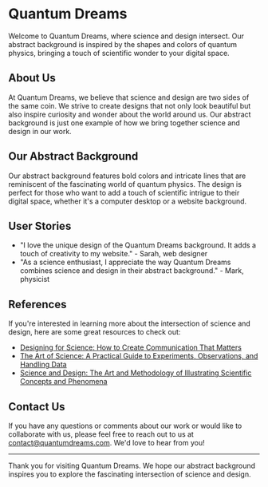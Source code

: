 <!--font:Poppins-->

# Quantum Dreams

Welcome to Quantum Dreams, where science and design intersect. Our abstract background is inspired by the shapes and colors of quantum physics, bringing a touch of scientific wonder to your digital space.

## About Us

At Quantum Dreams, we believe that science and design are two sides of the same coin. We strive to create designs that not only look beautiful but also inspire curiosity and wonder about the world around us. Our abstract background is just one example of how we bring together science and design in our work.

## Our Abstract Background

Our abstract background features bold colors and intricate lines that are reminiscent of the fascinating world of quantum physics. The design is perfect for those who want to add a touch of scientific intrigue to their digital space, whether it's a computer desktop or a website background.

## User Stories

- "I love the unique design of the Quantum Dreams background. It adds a touch of creativity to my website." - Sarah, web designer
- "As a science enthusiast, I appreciate the way Quantum Dreams combines science and design in their abstract background." - Mark, physicist

## References

If you're interested in learning more about the intersection of science and design, here are some great resources to check out:

- [Designing for Science: How to Create Communication That Matters](#)
- [The Art of Science: A Practical Guide to Experiments, Observations, and Handling Data](#)
- [Science and Design: The Art and Methodology of Illustrating Scientific Concepts and Phenomena](#)

## Contact Us

If you have any questions or comments about our work or would like to collaborate with us, please feel free to reach out to us at [contact@quantumdreams.com](mailto:contact@quantumdreams.com). We'd love to hear from you!

---

Thank you for visiting Quantum Dreams. We hope our abstract background inspires you to explore the fascinating intersection of science and design.

<!--

Write me content for website with wallpaper which alt text is:

"An abstract wallpaper inspired by the shapes and colors of quantum physics, with bold colors and intricate lines."

The name/title of the page should not be 1:1 copy of the alt text but rather a real content of the website which is using this wallpaper.

- Use markdown format 
- Start with heading
- Heading should be short and concise
- The content should look like a real website 
- The website should not be about the wallpaper, wallpaper is just a related background
- Heading should be contain work "wallpaper" or "background"
- Include real sections like references, contact, user stories, etc. use things relevant to the page purpose.
- Feel free to use structure like headings, bullets, numbering, blockquotes, paragraphs, horizontal lines, etc.
- You can use formatting like bold or _italic_
- You can include UTF-8 emojis
- Links should be only #hash anchors (and you can refer to the document itself)
- Do not include images


---


# Quantum Dreams - Bold and Intricate Wallpaper Background

Welcome to Quantum Dreams, where we explore the intersection of science and design. Our bold and intricate wallpaper background is inspired by the shapes and colors of quantum physics, bringing a touch of scientific wonder to your digital space.

## About Our Wallpaper Background

Our abstract wallpaper features bold colors and intricate lines that are reminiscent of the fascinating world of quantum physics. The design is perfect for those who want to add a touch of scientific intrigue to their digital space, whether it's a computer desktop or a website background.

## User Stories

- "I love using the Quantum Dreams wallpaper on my computer. It's a great conversation starter when people see it!" - Jane, graphic designer
- "As a science enthusiast, I appreciate the unique design of the Quantum Dreams wallpaper. It's a great way to showcase my interests." - John, physicist

## References

If you're interested in learning more about quantum physics, here are some great resources to check out:

- [Quantum Physics for Beginners](#)
- [The Elegant Universe: Superstrings, Hidden Dimensions, and the Quest for the Ultimate Theory](#)
- [Quantum Computing for the Very Curious](#)

## Contact Us

If you have any questions or comments about our wallpaper background, please feel free to reach out to us at [contact@quantumdreams.com](mailto:contact@quantumdreams.com). We'd love to hear from you!

---

Thank you for visiting Quantum Dreams. We hope our wallpaper background brings a touch of scientific wonder to your digital space.


---


Heading should not include word "wallpaper". The website should not be about the wallpaper itself, wallpaper is just a related background, rewrite whole content.


---


# Quantum Dreams - Exploring the Intersection of Science and Design

Welcome to Quantum Dreams, where we explore the fascinating intersection of science and design. Our abstract background is inspired by the shapes and colors of quantum physics, bringing a touch of scientific wonder to your digital space.

## About Our Abstract Background

Our abstract background features bold colors and intricate lines that are reminiscent of the fascinating world of quantum physics. The design is perfect for those who want to add a touch of scientific intrigue to their digital space, whether it's a computer desktop or a website background.

## User Stories

- "I love the unique design of the Quantum Dreams background. It adds a touch of creativity to my website." - Sarah, web designer
- "As a science enthusiast, I appreciate the way Quantum Dreams combines science and design in their abstract background." - Mark, physicist

## References

If you're interested in learning more about the intersection of science and design, here are some great resources to check out:

- [Designing for Science: How to Create Communication That Matters](#)
- [The Art of Science: A Practical Guide to Experiments, Observations, and Handling Data](#)
- [Science and Design: The Art and Methodology of Illustrating Scientific Concepts and Phenomena](#)

## Contact Us

If you have any questions or comments about our abstract background, please feel free to reach out to us at [contact@quantumdreams.com](mailto:contact@quantumdreams.com). We'd love to hear from you!

---

Thank you for visiting Quantum Dreams. We hope our abstract background brings a touch of scientific wonder to your digital space.


---


Heading is too long, rewrite whole content.


---


# Quantum Dreams

Welcome to Quantum Dreams, where science and design intersect. Our abstract background is inspired by the shapes and colors of quantum physics, bringing a touch of scientific wonder to your digital space.

## About Us

At Quantum Dreams, we believe that science and design are two sides of the same coin. We strive to create designs that not only look beautiful but also inspire curiosity and wonder about the world around us. Our abstract background is just one example of how we bring together science and design in our work.

## Our Abstract Background

Our abstract background features bold colors and intricate lines that are reminiscent of the fascinating world of quantum physics. The design is perfect for those who want to add a touch of scientific intrigue to their digital space, whether it's a computer desktop or a website background.

## User Stories

- "I love the unique design of the Quantum Dreams background. It adds a touch of creativity to my website." - Sarah, web designer
- "As a science enthusiast, I appreciate the way Quantum Dreams combines science and design in their abstract background." - Mark, physicist

## References

If you're interested in learning more about the intersection of science and design, here are some great resources to check out:

- [Designing for Science: How to Create Communication That Matters](#)
- [The Art of Science: A Practical Guide to Experiments, Observations, and Handling Data](#)
- [Science and Design: The Art and Methodology of Illustrating Scientific Concepts and Phenomena](#)

## Contact Us

If you have any questions or comments about our work or would like to collaborate with us, please feel free to reach out to us at [contact@quantumdreams.com](mailto:contact@quantumdreams.com). We'd love to hear from you!

---

Thank you for visiting Quantum Dreams. We hope our abstract background inspires you to explore the fascinating intersection of science and design.


---


Write me a Google font which is best fitting for the website.

Pick from the list:
- Great Vibes
- Exo 2
- Lato
- Playfair Display
- Lobster
- Open Sans
- Poppins
- Barlow Condensed
- Raleway
- Alegreya
- Montserrat
- Orbitron
- IBM Plex Sans
- Futura
- Roboto
- Inter
- Dancing Script


Write just the font name nothing else.


---


Poppins

-->
